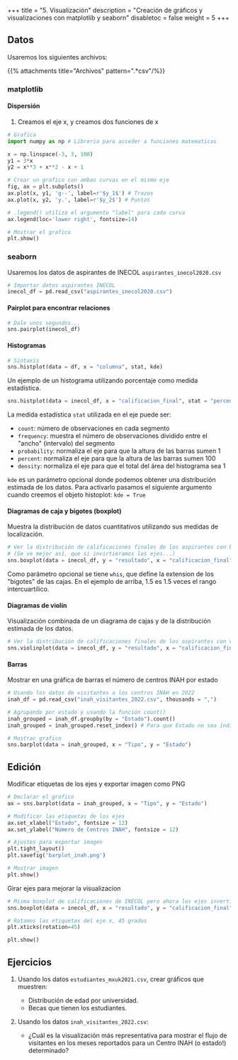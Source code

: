+++
title = "5. Visualización"
description = "Creación de gráficos y visualizaciones con matplotlib y seaborn"
disabletoc = false
weight = 5
+++

## Datos

Usaremos los siguientes archivos:

{{% attachments title="Archivos" pattern=".*csv"/%}}

### matplotlib

#### Dispersión

1. Creamos el eje x, y creamos dos funciones de x
```python
# Grafica 
import numpy as np # Libreria para acceder a funciones matematicas

x = np.linspace(-3, 3, 100)
y1 = 3*x
y2 = x**3 + x**2 - x + 1

# Crear un grafico con ambas curvas en el mismo eje
fig, ax = plt.subplots()
ax.plot(x, y1, 'g--', label=r'$y_1$') # Trazos
ax.plot(x, y2, 'y.', label=r'$y_2$') # Puntos

# .legend() utiliza el argumento "label" para cada curva
ax.legend(loc='lower right', fontsize=14)

# Mostrar el grafico
plt.show()
```

### seaborn

Usaremos los datos de aspirantes de INECOL `aspirantes_inecol2020.csv`

```python
# Importar datos aspirantes INECOL
inecol_df = pd.read_csv("aspirantes_inecol2020.csv")
```

#### Pairplot para encontrar relaciones

```python
# Dale unos segundos...
sns.pairplot(inecol_df)
```

#### Histogramas

```python
# Sintaxis
sns.histplot(data = df, x = "columna", stat, kde)
```

Un ejemplo de un histograma utilizando porcentaje como medida estadística.

```python
sns.histplot(data = inecol_df, x = "calificacion_final", stat = "percent")
```

La medida estadística `stat` utilizada en el eje puede ser:

- `count`: número de observaciones en cada segmento
- `frequency`: muestra el número de observaciones dividido entre el "ancho" (intervalo) del segmento
- `probability`: normaliza el eje para que la altura de las barras sumen 1
- `percent`: normaliza el eje para que la altura de las barras sumen 100
- `density`: normaliza el eje para que el total del área del histograma sea 1

`kde` es un parámetro opcional donde podemos obtener una distribución estimada
de los datos. Para activarlo pasamos el siguiente argumento cuando creemos el 
objeto histoplot: `kde = True`

#### Diagramas de caja y bigotes (boxplot)

Muestra la distribución de datos cuantitativos utilizando sus medidas de
localización.

```python
# Ver la distribución de calificaciones finales de los aspirantes con boxplot
# (Se ve mejor así, que si invirtieramos los ejes...)
sns.boxplot(data = inecol_df, y = "resultado", x = "calificacion_final", whis = 1.5)
```

Como parámetro opcional se tiene `whis`, que define la extension de los "bigotes"
de las cajas. En el ejemplo de arriba, 1.5 es 1.5 veces el rango intercuartílico.

#### Diagramas de violín

Visualización combinada de un diagrama de cajas y de la distribución estimada de
los datos.

```python
# Ver la distribución de calificaciones finales de los aspirantes con violinplot
sns.violinplot(data = inecol_df, y = "resultado", x = "calificacion_final")
```

#### Barras

Mostrar en una gráfica de barras el número de centros INAH por estado

```python
# Usando los datos de visitantes a los centros INAH en 2022
inah_df = pd.read_csv("inah_visitantes_2022.csv", thousands = ",")

# Agrupando por estado y usando la función count()
inah_grouped = inah_df.groupby(by = "Estado").count()
inah_grouped = inah_grouped.reset_index() # Para que Estado no sea índice/label

# Mostrar grafico
sns.barplot(data = inah_grouped, x = "Tipo", y = "Estado")
```

## Edición

Modificar etiquetas de los ejes y exportar imagen como PNG

```python
# Declarar el grafico
ax = sns.barplot(data = inah_grouped, x = "Tipo", y = "Estado")

# Modificar las etiquetas de los ejes
ax.set_xlabel("Estado", fontsize = 12)
ax.set_ylabel("Número de Centros INAH", fontsize = 12)

# Ajustes para exportar imagen
plt.tight_layout()
plt.savefig('barplot_inah.png')

# Mostrar imagen
plt.show()
```

Girar ejes para mejorar la visualizacion

```python
# Misma boxplot de calificaciones de INECOL pero ahora los ejes invertidos
sns.boxplot(data = inecol_df, x = "resultado", y = "calificacion_final", whis = 1.5)

# Rotamos las etiquetas del eje x, 45 grados
plt.xticks(rotation=45)

plt.show()
```

## Ejercicios

1. Usando los datos `estudiantes_mxuk2021.csv`, crear gráficos que muestren:
   - Distribución de edad por universidad. 
   - Becas que tienen los estudiantes.

2. Usando los datos `inah_visitantes_2022.csv`:
   - ¿Cuál es la visualización más representativa para mostrar el flujo de
   visitantes en los meses reportados para un Centro INAH (o estado!) determinado?